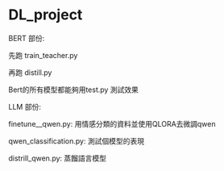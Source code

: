 # DL_project

BERT 部份:

先跑 train_teacher.py

再跑 distill.py

Bert的所有模型都能夠用test.py 測試效果



LLM 部份:

finetune__qwen.py: 用情感分類的資料並使用QLORA去微調qwen

qwen_classification.py: 測試個模型的表現

distrill_qwen.py: 蒸餾語言模型
